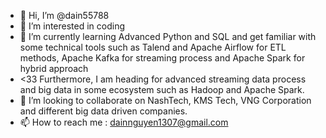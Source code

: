 - 👋 Hi, I’m @dain55788
- 👀 I’m interested in coding
- 🌱 I’m currently learning Advanced Python and SQL and get familiar with some technical tools such as Talend and Apache Airflow for ETL methods, Apache Kafka for streaming process and Apache Spark for hybrid approach
- <33 Furthermore, I am heading for advanced streaming data process and big data in some ecosystem such as Hadoop and Apache Spark.
- 💞️ I’m looking to collaborate on NashTech, KMS Tech, VNG Corporation and different big data driven companies.
- 📫 How to reach me : dainnguyen1307@gmail.com 

<!---
dain55788/dain55788 is a ✨ special ✨ repository because its `README.md` (this file) appears on your GitHub profile.
You can click the Preview link to take a look at your changes.
--->

